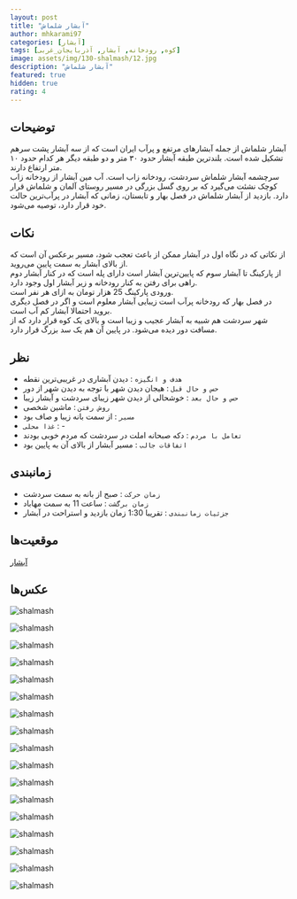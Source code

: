 ```yaml
---
layout: post
title: "آبشار شلماش"
author: mhkarami97
categories: [آبشار]
tags: [کوه, رودخانه, آبشار, آذربایجان_غربی]
image: assets/img/130-shalmash/12.jpg
description: "آبشار شلماش"
featured: true
hidden: true
rating: 4
---
```


## توضیحات
آبشار شلماش از جمله آبشارهای مرتفع و پرآب ایران است که از سه آبشار پشت سرهم تشکیل شده است. بلندترین طبقه آبشار حدود ۳۰ متر و دو طبقه دیگر هر کدام حدود ۱۰ متر ارتفاع دارند.  
سرچشمه‌ آبشار شلماش سردشت، رودخانه‌ زاب است. آب مین آبشار از رودخانه زاب کوچک نشئت می‌گیرد که بر روی گسل بزرگی در مسیر روستای آلمان و شلماش قرار دارد. بازدید از آبشار شلماش در فصل بهار و تابستان، زمانی که آبشار در پرآب‌ترین حالت خود قرار دارد، توصیه می‌شود.  

## نکات
از نکاتی که در نگاه اول در آبشار ممکن از باعث تعجب شود، مسیر برعکس آن است که از بالای آبشار به سمت پایین می‌روید.  
از پارکینگ تا آبشار سوم که پایین‌ترین آبشار است دارای پله است که در کنار آبشار دوم راهی برای رفتن به کنار رودخانه و زیر آبشار اول وجود دارد.  
ورودی پارکینگ 25 هزار تومان به ازای هر نفر است.  
در فصل بهار که رودخانه پرآب است زیبایی آبشار معلوم است و اگر در فصل دیگری بروید احتمالا آبشار کم آب است.  
شهر سردشت هم شبیه به آبشار عجیب و زیبا است و بالای یک کوه قرار دارد که از مسافت دور دیده می‌شود. در پایین آن هم یک سد بزرگ قرار دارد.  

## نظر
 - `هدف و انگیزه` : دیدن آبشاری در غریبی‌ترین نقطه
 - `حس و حال قبل` : هیجان دیدن شهر با توجه به دیدن شهر از دور
 - `حس و حال بعد` : خوشحالی از دیدن شهر زیبای سردشت و آبشار زیبا
 - `روش رفتن` : ماشین شخصی
 - `مسیر` : از سمت بانه زیبا و صاف بود
 - `غذا محلی` : -
 - `تعامل با مردم` : دکه صبحانه املت در سردشت که مردم خوبی بودند
 - `اتفاقات جالب` : مسیر آبشار از بالای آن به پایین بود

## زمانبندی
 - `زمان حرکت` : صبح از بانه به سمت سردشت
 - `زمان برگشت` : ساعت 11 به سمت مهاباد
 - `جزئیات زمانبندی` : تقریبا 1:30 زمان بازدید و استراحت در آبشار

## موقعیت‌ها
[آبشار](https://www.google.com/maps/place/Shalmash,+Iran/@36.0832171,45.4921424,15z/data=!3m1!4b1!4m6!3m5!1s0x400178bea3e2800f:0x4b8c0bbc21c76306!8m2!3d36.083218!4d45.5024421!16s%2Fm%2F0ynsh7r?entry=ttu&g_ep=EgoyMDI1MDYxMS4wIKXMDSoASAFQAw%3D%3D)  

## عکس‌ها

![shalmash](/assets/img/130-shalmash/01.jpg)  
  
![shalmash](/assets/img/130-shalmash/02.jpg)  
  
![shalmash](/assets/img/130-shalmash/03.jpg)  
  
![shalmash](/assets/img/130-shalmash/04.jpg)  
  
![shalmash](/assets/img/130-shalmash/05.jpg)  
  
![shalmash](/assets/img/130-shalmash/06.jpg)  
  
![shalmash](/assets/img/130-shalmash/07.jpg)  
  
![shalmash](/assets/img/130-shalmash/08.jpg)  
  
![shalmash](/assets/img/130-shalmash/09.jpg)  
  
![shalmash](/assets/img/130-shalmash/10.jpg)  
  
![shalmash](/assets/img/130-shalmash/11.jpg)  
  
![shalmash](/assets/img/130-shalmash/12.jpg)  
  
![shalmash](/assets/img/130-shalmash/13.jpg)  
  
![shalmash](/assets/img/130-shalmash/14.jpg)  
  
![shalmash](/assets/img/130-shalmash/15.jpg)  
  
![shalmash](/assets/img/130-shalmash/16.jpg)  
  
![shalmash](/assets/img/130-shalmash/17.jpg)  